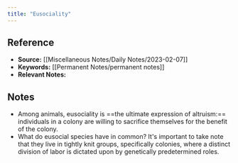 ```yaml
---
title: "Eusociality"
---
```

## Reference
- **Source:** [[Miscellaneous Notes/Daily Notes/2023-02-07]]
- **Keywords:** [[Permanent Notes/permanent notes]]
- **Relevant Notes:** 
## Notes
- Among animals, eusociality is ==the ultimate expression of altruism:== individuals in a colony are willing to sacrifice themselves for the benefit of the colony.
- What do eusocial species have in common? It's important to take note that they live in tightly knit groups, specifically colonies, where a distinct division of labor is dictated upon by genetically predetermined roles. 